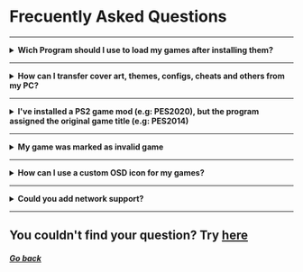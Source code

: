 # Frecuently Asked Questions

***

<details>
  <summary> <b> Wich Program should I use to load my games after installing them? </b> </summary>

> You should use [latest stable OPL Release](https://github.com/ps2homebrew/Open-PS2-Loader/releases/latest)

</details>

***

<details>
  <summary> <b> How can I transfer cover art, themes, configs, cheats and others from my PC? </b> </summary>

> I'm thinking about adding such feature, but... on the meantime you can take a look at [**HDD PFS Batch-Kit Manager**](https://github.com/israpps/PS2-HDD-Art-Batcher/releases)
>
> A windows script made by me & @GDX

</details>

***

<details>
  <summary> <b> I've installed a PS2 game mod (e.g: PES2020), but the program assigned the original game title (e.g: PES2014) </b> </summary>

> this program assings the game title according to the game ID, so there's no direct solution for that!
>
> the only workaround for this consists on installing the games in wich you want to use the original game title first.
>
> after installing them, load to the list all you game mods and uncheck the "Use database" checkbox under the game list

</details>

***

<details>
  <summary> <b> My game was marked as invalid game</b> </summary>

> There are a lot of things that can cause such issue:

<p>

1. Your file isn't in a supported format
2. Your file is in a supported format, but something is going on...
3. File name is too long. (Make sure that the images has less than 60 chars)

<p/>
</details>

***

<details>
  <summary> <b> How can I use a custom OSD icon for my games? </b> </summary>
    <p>
      
Take the desired custom icon and place it on the program folder (where `boot.kelf` resides) and name it as `list.ico`
      
Note: starting with `v3.1.3 - revision 0` make sure you disabled custom icon loader, otherwise, your icon will be deleted
    </p>    
  </details>

***

<details>
  <summary> <b>Could you add network support?</b> </summary>
    <p>
      
The old hdl server has been broken for years.
OPL replaced internal HDL Server with NBD Server (by @bignaux), the advantage of NBD server is that there's no need to change anything on my program to make it compatible

Just setup NBD server and the program should recognize the HDD 
      
    </p>    
  </details>

***
## You couldn't find your question?  Try [here](https://github.com/israpps/HDL-Batch-installer/discussions)


##### [Go back](https://israpps.github.io/HDL-Batch-installer)
